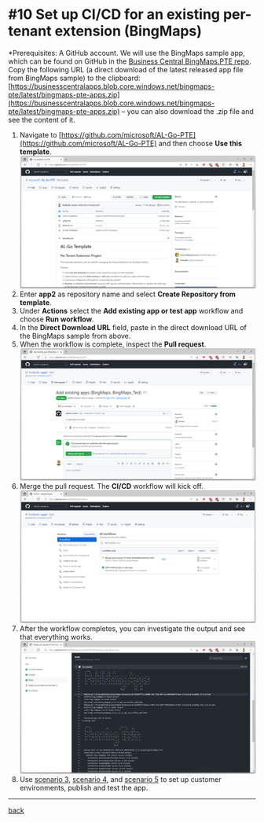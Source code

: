 # #10 Set up CI/CD for an existing per-tenant extension (BingMaps)
*Prerequisites: A GitHub account.
We will use the BingMaps sample app, which can be found on GitHub in the [Business Central BingMaps.PTE repo](https://github.com/BusinessCentralApps/BingMaps.PTE). Copy the following URL (a direct download of the latest released app file from BingMaps sample) to the clipboard: [https://businesscentralapps.blob.core.windows.net/bingmaps-pte/latest/bingmaps-pte-apps.zip](https://businesscentralapps.blob.core.windows.net/bingmaps-pte/latest/bingmaps-pte-apps.zip) – you can also download the .zip file and see the content of it.

1. Navigate to [https://github.com/microsoft/AL-Go-PTE](https://github.com/microsoft/AL-Go-PTE) and then choose **Use this template**.
![Use this template](images/10a.png)
1. Enter **app2** as repository name and select **Create Repository from template**.
1. Under **Actions** select the **Add existing app or test app** workflow and choose **Run workflow**.
1. In the **Direct Download URL** field, paste in the direct download URL of the BingMaps sample from above.
1. When the workflow is complete, inspect the **Pull request**.
![Pull Request](images/10b.png)
1. Merge the pull request. The **CI/CD** workflow will kick off.
![CI/CD](images/10c.png)
1. After the workflow completes, you can investigate the output and see that everything works.
![Success](images/10d.png)
1. Use [scenario 3](RegisterSandboxEnvironment.md), [scenario 4](CreateRelease.md), and [scenario 5](RegisterProductionEnvironment.md) to set up customer environments, publish and test the app.
---
[back](../README.md)
